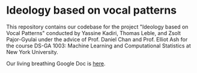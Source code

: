 # Ideology based on vocal patterns

This repository contains our codebase for the project "Ideology based on Vocal Patterns" conducted by Yassine Kadiri, 
Thomas Leble, and Zsolt Pajor-Gyulai under the advice of Prof. Daniel Chan and Prof. Elliot Ash for the course DS-GA 1003: 
Machine Learning and Computational Statistics at New York University.

Our living breathing Google Doc is [here](https://docs.google.com/document/d/1v6iXLQz6N5RWzIbTtotWZVYBQPY1sbRz3PkwPrSL2zI/edit?usp=sharing).
